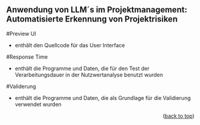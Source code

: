 ## Anwendung von LLM´s im Projektmanagement: Automatisierte Erkennung von Projektrisiken


#Preview UI
- enthält den Quellcode für das User Interface 

#Response Time
- enthält die Programme und Daten, die für den Test der Verarbeitungsdauer in der Nutzwertanalyse benutzt wurden

#Validerung
- enthält die Programme und Daten, die als Grundlage für die Validierung verwendet wurden


<p align="right">(<a href="#readme-top">back to top</a>)</p>
